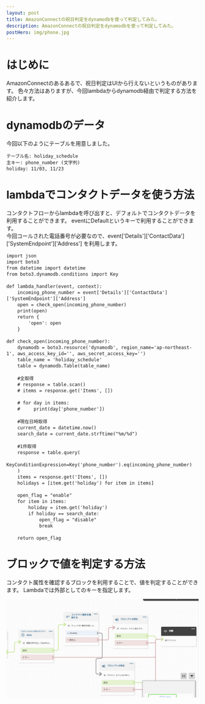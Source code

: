 ```yaml
---
layout: post
title: AmazonConnectの祝日判定をdynamodbを使って判定してみた。
description: AmazonConnectの祝日判定をdynamodbを使って判定してみた。
postHero: img/phone.jpg
---
```


# はじめに

AmazonConnectのあるあるで、祝日判定はUIから行えないというものがあります。
色々方法はありますが、今回lambdaからdynamodb経由で判定する方法を紹介します。

# dynamodbのデータ
今回以下のようにテーブルを用意しました。

```
テーブル名: holiday_schedule
主キー: phone_number (文字列)
holiday: 11/03, 11/23
```

# lambdaでコンタクトデータを使う方法
コンタクトフローからlambdaを呼び出すと、デフォルトでコンタクトデータを利用することができます。
eventにDefaultというキーで利用することができます。  
今回コールされた電話番号が必要なので、event['Details']['ContactData']['SystemEndpoint']['Address'] を利用します。

```
import json
import boto3
from datetime import datetime
from boto3.dynamodb.conditions import Key

def lambda_handler(event, context):
    incoming_phone_number = event['Details']['ContactData']['SystemEndpoint']['Address'] 
    open = check_open(incoming_phone_number)
    print(open)
    return {
        'open': open
    }

def check_open(incoming_phone_number):
    dynamodb = boto3.resource('dynamodb', region_name='ap-northeast-1', aws_access_key_id='', aws_secret_access_key='')
    table_name = 'holiday_schedule'
    table = dynamodb.Table(table_name)
    
    #全取得
    # response = table.scan()
    # items = response.get('Items', [])
    
    # for day in items:
    #     print(day['phone_number'])
    
    #現在日時取得
    current_date = datetime.now()
    search_date = current_date.strftime("%m/%d")
    
    #1件取得
    response = table.query(
        KeyConditionExpression=Key('phone_number').eq(incoming_phone_number)    
    )
    items = response.get('Items', [])
    holidays = [item.get('holiday') for item in items]
    
    open_flag = "enable"
    for item in items:
        holiday = item.get('holiday')
        if holiday == search_date:
            open_flag = "disable"
            break
    
    return open_flag
```

# ブロックで値を判定する方法
コンタクト属性を確認するブロックを利用することで、値を判定することができます。
Lambdaでは外部としてのキーを指定します。

<img src="/post_img/6.png">